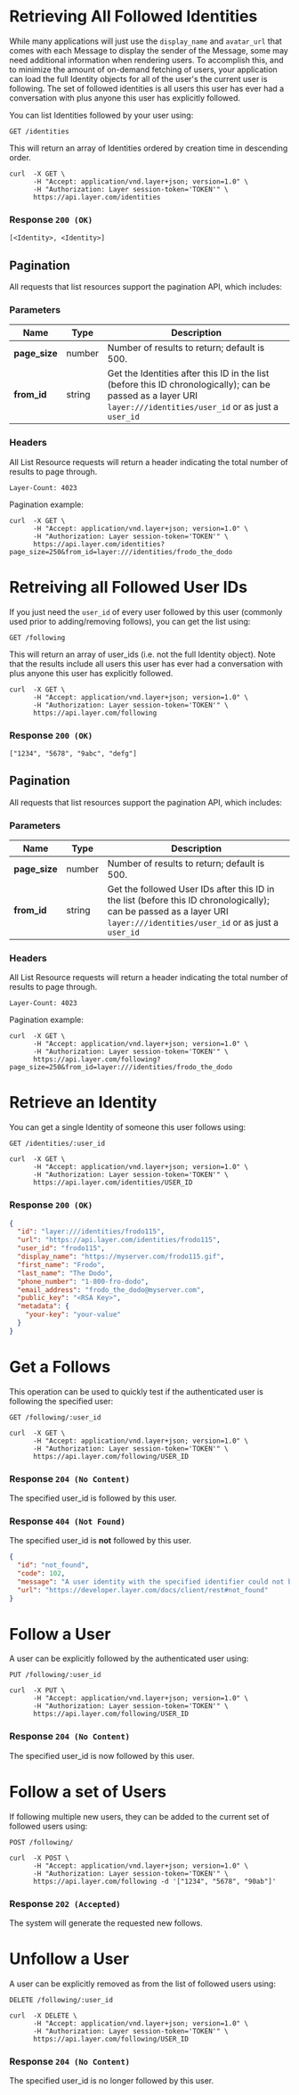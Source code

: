 # Retrieving All Followed Identities

While many applications will just use the `display_name` and `avatar_url` that comes with each Message to display the sender of the Message, some may need additional information when rendering users.  To accomplish this, and to minimize the amount of on-demand fetching of users, your application can load the full Identity objects for all of the user's the current user is following.  The set of followed identities is all users this user has ever had a conversation with plus anyone this user has explicitly followed.

You can list Identities followed by your user using:

```request
GET /identities
```

This will return an array of Identities ordered by creation time in descending order.

```console
curl  -X GET \
      -H "Accept: application/vnd.layer+json; version=1.0" \
      -H "Authorization: Layer session-token='TOKEN'" \
      https://api.layer.com/identities
```

### Response `200 (OK)`

```text
[<Identity>, <Identity>]
```

## Pagination

All requests that list resources support the pagination API, which includes:

### Parameters

| Name    |  Type | Description |
|---------|-------|-------------|
| **page_size** | number  | Number of results to return; default is 500. |
| **from_id** | string | Get the Identities after this ID in the list (before this ID chronologically); can be passed as a layer URI `layer:///identities/user_id` or as just a `user_id` |

### Headers

All List Resource requests will return a header indicating the total number of results
to page through.

```text
Layer-Count: 4023
```

Pagination example:

```console
curl  -X GET \
      -H "Accept: application/vnd.layer+json; version=1.0" \
      -H "Authorization: Layer session-token='TOKEN'" \
      https://api.layer.com/identities?page_size=250&from_id=layer:///identities/frodo_the_dodo
```

# Retreiving all Followed User IDs

If you just need the `user_id` of every user followed by this user (commonly used prior to adding/removing follows), you can get the list using:


```request
GET /following
```

This will return an array of user_ids (i.e. not the full Identity object).  Note that the results include all users this user has ever had a conversation with plus anyone this user has explicitly followed.

```console
curl  -X GET \
      -H "Accept: application/vnd.layer+json; version=1.0" \
      -H "Authorization: Layer session-token='TOKEN'" \
      https://api.layer.com/following
```

### Response `200 (OK)`

```text
["1234", "5678", "9abc", "defg"]
```

## Pagination

All requests that list resources support the pagination API, which includes:

### Parameters

| Name    |  Type | Description |
|---------|-------|-------------|
| **page_size** | number  | Number of results to return; default is 500. |
| **from_id** | string | Get the followed User IDs after this ID in the list (before this ID chronologically); can be passed as a layer URI `layer:///identities/user_id` or as just a `user_id` |

### Headers

All List Resource requests will return a header indicating the total number of results
to page through.

```text
Layer-Count: 4023
```

Pagination example:

```console
curl  -X GET \
      -H "Accept: application/vnd.layer+json; version=1.0" \
      -H "Authorization: Layer session-token='TOKEN'" \
      https://api.layer.com/following?page_size=250&from_id=layer:///identities/frodo_the_dodo
```

# Retrieve an Identity

You can get a single Identity of someone this user follows using:

```request
GET /identities/:user_id
```

```console
curl  -X GET \
      -H "Accept: application/vnd.layer+json; version=1.0" \
      -H "Authorization: Layer session-token='TOKEN'" \
      https://api.layer.com/identities/USER_ID
```

### Response `200 (OK)`

```json
{
  "id": "layer:///identities/frodo115",
  "url": "https://api.layer.com/identities/frodo115",
  "user_id": "frodo115",
  "display_name": "https://myserver.com/frodo115.gif",
  "first_name": "Frodo",
  "last_name": "The Dodo",
  "phone_number": "1-800-fro-dodo",
  "email_address": "frodo_the_dodo@myserver.com",
  "public_key": "<RSA Key>",
  "metadata": {
    "your-key": "your-value"
  }
}
```

# Get a Follows

This operation can be used to quickly test if the authenticated user is following the specified user:

```request
GET /following/:user_id
```


```console
curl  -X GET \
      -H "Accept: application/vnd.layer+json; version=1.0" \
      -H "Authorization: Layer session-token='TOKEN'" \
      https://api.layer.com/following/USER_ID
```

### Response `204 (No Content)`

The specified user_id is followed by this user.

### Response `404 (Not Found)`

The specified user_id is **not** followed by this user.

```json
{
  "id": "not_found",
  "code": 102,
  "message": "A user identity with the specified identifier could not be found.",
  "url": "https://developer.layer.com/docs/client/rest#not_found"
}
```

# Follow a User

A user can be explicitly followed by the authenticated user using:

```request
PUT /following/:user_id
```

```console
curl  -X PUT \
      -H "Accept: application/vnd.layer+json; version=1.0" \
      -H "Authorization: Layer session-token='TOKEN'" \
      https://api.layer.com/following/USER_ID
```

### Response `204 (No Content)`

The specified user_id is now followed by this user.

# Follow a set of Users

If following multiple new users, they can be added to the current set of followed users using:

```request
POST /following/
```

```console
curl  -X POST \
      -H "Accept: application/vnd.layer+json; version=1.0" \
      -H "Authorization: Layer session-token='TOKEN'" \
      https://api.layer.com/following -d '["1234", "5678", "90ab"]'
```

### Response `202 (Accepted)`

The system will generate the requested new follows.


# Unfollow a User

A user can be explicitly removed as from the list of followed users using:

```request
DELETE /following/:user_id
```

```console
curl  -X DELETE \
      -H "Accept: application/vnd.layer+json; version=1.0" \
      -H "Authorization: Layer session-token='TOKEN'" \
      https://api.layer.com/following/USER_ID
```

### Response `204 (No Content)`

The specified user_id is no longer followed by this user.
